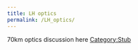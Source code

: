 ```yaml
---
title: LH optics
permalink: /LH_optics/
---
```


70km optics discussion here [Category:Stub](/Category:Stub "wikilink")